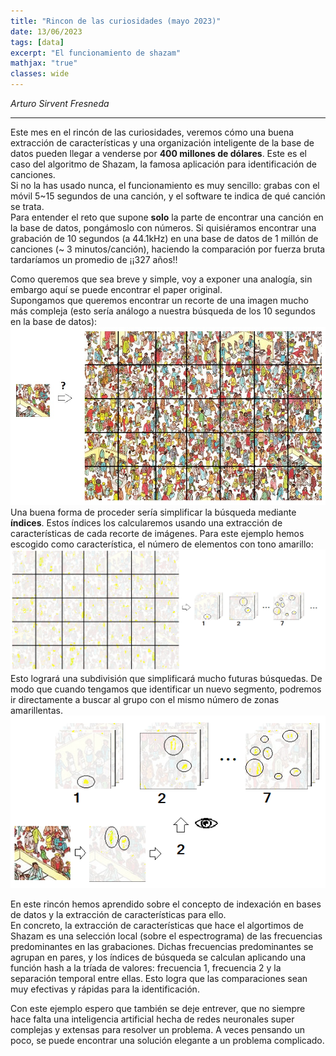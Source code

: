```yaml
---
title: "Rincon de las curiosidades (mayo 2023)"
date: 13/06/2023
tags: [data]
excerpt: "El funcionamiento de shazam"
mathjax: "true"
classes: wide
---
```


*Arturo Sirvent Fresneda*

-----
Este mes en el rincón de las curiosidades, veremos cómo una buena extracción de características y una organización inteligente de la base de datos pueden llegar a venderse por **400 millones de dólares**. Este es el caso del algoritmo de Shazam, la famosa aplicación para identificación de canciones.  
Si no la has usado nunca, el funcionamiento es muy sencillo: grabas con el móvil 5\~15 segundos de una canción, y el software te indica de qué canción se trata.  
Para entender el reto que supone **solo** la parte de encontrar una canción en la base de datos, pongámoslo con números. Si quisiéramos encontrar una grabación de 10 segundos (a 44.1kHz) en una base de datos de 1 millón de canciones (~ 3 minutos/canción), haciendo la comparación por fuerza bruta tardaríamos un promedio de ¡¡327 años!!  
  
Como queremos que sea breve y simple, voy a exponer una analogía, sin embargo aquí se puede encontrar el paper original.  
Supongamos que queremos encontrar un recorte de una imagen mucho más compleja (esto sería análogo a nuestra búsqueda de los 10 segundos en la base de datos):  
![image](/images/shazam/escena_Wally_sleepydays2.jpg)   
Una buena forma de proceder sería simplificar la búsqueda mediante **índices**. Estos índices los calcularemos usando una extracción de características de cada recorte de imágenes. Para este ejemplo hemos escogido como característica, el número de elementos con tono amarillo:  
![image](/images/shazam/escena_Wally_sleepydays_amarillo2_2.png)   
Esto logrará una subdivisión que simplificará mucho futuras búsquedas. De modo que cuando tengamos que identificar un nuevo segmento, podremos ir directamente a buscar al grupo con el mismo número de zonas amarillentas.  
![image](/images/shazam/Pasted_image_20230526124031.png)    
  
En este rincón hemos aprendido sobre el concepto de indexación en bases de datos y la extracción de características para ello.  
En concreto, la extracción de características que hace el algortimos de Shazam es una selección local (sobre el espectrograma) de las frecuencias predominantes en las grabaciones. Dichas frecuencias predominantes se agrupan en pares, y los índices de búsqueda se calculan aplicando una función hash a la tríada de valores: frecuencia 1, frecuencia 2 y la separación temporal entre ellas. Esto logra que las comparaciones sean muy efectivas y rápidas para la identificación.  
  
Con este ejemplo espero que también se deje entrever, que no siempre hace falta una inteligencia artificial hecha de redes neuronales super complejas y extensas para resolver un problema. A veces pensando un poco, se puede encontrar una solución elegante a un problema complicado.
